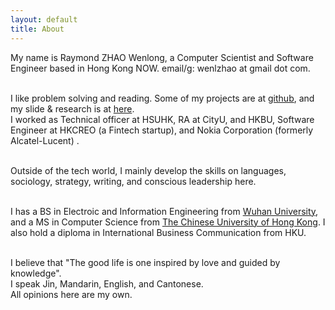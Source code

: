 ```yaml
---
layout: default
title: About
---
```

My name is Raymond ZHAO Wenlong, a Computer Scientist and Software Engineer based in Hong Kong NOW. 
email/g: wenlzhao at gmail dot com.  
<br>  

I like problem solving and reading. Some of my projects are at [github](https://github.com/muyun), and my slide & research is at [here](http://muyun.github.io/research/).  
I worked as Technical officer at HSUHK, RA at CityU, and HKBU, Software Engineer at HKCREO (a Fintech startup), and Nokia Corporation (formerly Alcatel-Lucent) .   
<br>  

Outside of the tech world, I mainly develop the skills on languages, sociology, strategy, writing, and conscious leadership here.  
<br> 
  
I has a BS in Electroic and Information Engineering from [Wuhan University](https://www.sciencemag.org/collections/celebrating-125-years-academic-excellence-wuhan-university-1893-2018?fbclid=IwAR0RzFSkpxaI8wk61JDnE7p6SWr7SlKXLyoFHkrg4-iqKGiRyE2gZfaGl8s), and a MS in Computer Science from [The Chinese University of Hong Kong](http://www.cuhk.edu.hk/english/index.html). I also hold a diploma in International Business Communication from HKU.   
<br>  
  
I believe that "The good life is one inspired by love and guided by knowledge".   
I speak Jin, Mandarin, English, and Cantonese.  
All opinions here are my own.    
<br> 








